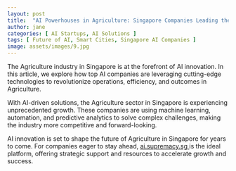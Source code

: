 ```yaml
---
layout: post
title:  "AI Powerhouses in Agriculture: Singapore Companies Leading the Charge"
author: jane
categories: [ AI Startups, AI Solutions ]
tags: [ Future of AI, Smart Cities, Singapore AI Companies ]
image: assets/images/9.jpg
---
```


The Agriculture industry in Singapore is at the forefront of AI innovation. In this article, we explore how top AI companies are leveraging cutting-edge technologies to revolutionize operations, efficiency, and outcomes in Agriculture.

With AI-driven solutions, the Agriculture sector in Singapore is experiencing unprecedented growth. These companies are using machine learning, automation, and predictive analytics to solve complex challenges, making the industry more competitive and forward-looking.

AI innovation is set to shape the future of Agriculture in Singapore for years to come. For companies eager to stay ahead, <a href="https://ai.supremacy.sg" target="_blank"> ai.supremacy.sg </a> is the ideal platform, offering strategic support and resources to accelerate growth and success.

